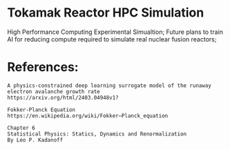 # Tokamak Reactor HPC Simulation
High Performance Computing Experimental Simualtion; Future plans to train AI for reducing compute required to simulate real nuclear fusion reactors;

# References:
```
A physics-constrained deep learning surrogate model of the runaway electron avalanche growth rate
https://arxiv.org/html/2403.04948v1?
```
```
Fokker-Planck Equation
https://en.wikipedia.org/wiki/Fokker–Planck_equation
```
```
Chapter 6
Statistical Physics: Statics, Dynamics and Renormalization
By Leo P. Kadanoff
```
